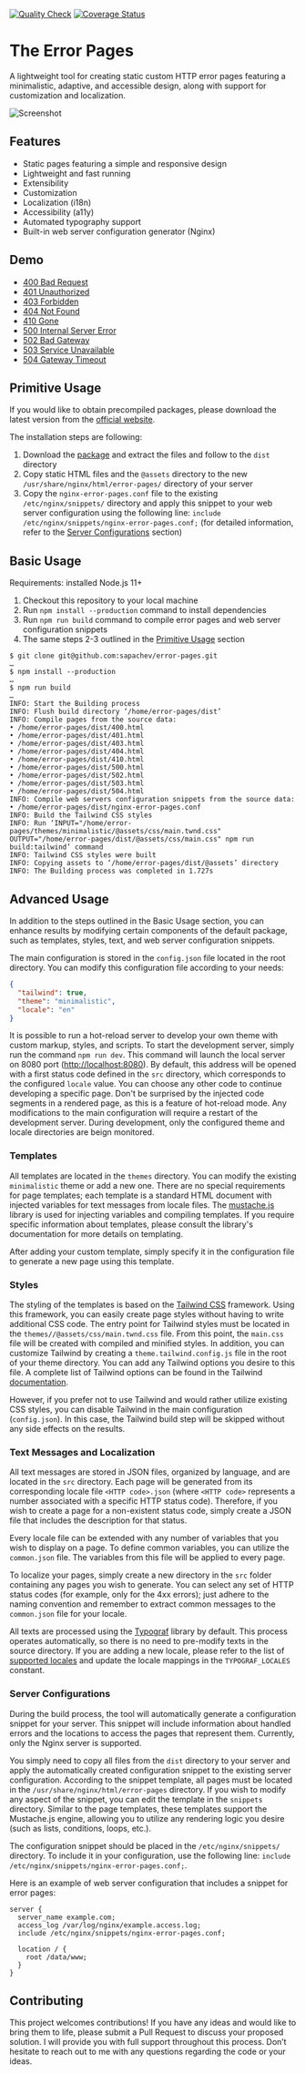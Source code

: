 [![Quality Check](https://github.com/sapachev/error-pages/actions/workflows/ci.yml/badge.svg)](https://github.com/sapachev/error-pages/actions/workflows/ci.yml) [![Coverage Status](https://coveralls.io/repos/github/sapachev/error-pages/badge.svg?branch=main)](https://coveralls.io/github/sapachev/error-pages?branch=main)

# The Error Pages

A lightweight tool for creating static custom HTTP error pages featuring a minimalistic, adaptive, and accessible design, along with support for customization and localization.

![Screenshot](https://sapachev.github.io/error-pages/assets/screenshot.png?4)

## Features

* Static pages featuring a simple and responsive design
* Lightweight and fast running
* Extensibility
* Customization
* Localization (i18n)
* Accessibility (a11y)
* Automated typography support
* Built-in web server configuration generator (Nginx)


## Demo

* [400 Bad Request](https://sapachev.com/error-pages/bad-request)
* [401 Unauthorized](https://sapachev.com/error-pages/unauthorized)
* [403 Forbidden](https://sapachev.com/error-pages/forbidden)
* [404 Not Found](https://sapachev.com/error-pages/not-found)
* [410 Gone](https://sapachev.com/error-pages/gone)
* [500 Internal Server Error](https://sapachev.com/error-pages/internal-server-error)
* [502 Bad Gateway](https://sapachev.com/error-pages/bad-gateway)
* [503 Service Unavailable](https://sapachev.com/error-pages/service-unavailable)
* [504 Gateway Timeout](https://sapachev.com/error-pages/gateway-timeout)


## Primitive Usage

If you would like to obtain precompiled packages, please download the latest version from the [official website](https://sapachev.github.io/error-pages/#precompiled-packages).

The installation steps are following:
1. Download the [package](https://sapachev.github.io/error-pages/#precompiled-packages) and extract the files and follow to the `dist` directory
2. Copy static HTML files and the `@assets` directory to the new `/usr/share/nginx/html/error-pages/` directory of your server
3. Copy the `nginx-error-pages.conf` file to the existing `/etc/nginx/snippets/` directory and apply this snippet to your web server configuration using the following line: `include /etc/nginx/snippets/nginx-error-pages.conf;` (for detailed information, refer to the [Server Configurations](#server-configurations) section)


## Basic Usage

Requirements: installed Node.js 11+

1. Checkout this repository to your local machine
2. Run `npm install --production` command to install dependencies
3. Run `npm run build` command to compile error pages and web server configuration snippets
4. The same steps 2-3 outlined in the [Primitive Usage](#primitive-usage) section

```
$ git clone git@github.com:sapachev/error-pages.git
…
$ npm install --production
…
$ npm run build
…
INFO: Start the Building process
INFO: Flush build directory ‘/home/error-pages/dist’
INFO: Compile pages from the source data:
• /home/error-pages/dist/400.html
• /home/error-pages/dist/401.html
• /home/error-pages/dist/403.html
• /home/error-pages/dist/404.html
• /home/error-pages/dist/410.html
• /home/error-pages/dist/500.html
• /home/error-pages/dist/502.html
• /home/error-pages/dist/503.html
• /home/error-pages/dist/504.html
INFO: Compile web servers configuration snippets from the source data:
• /home/error-pages/dist/nginx-error-pages.conf
INFO: Build the Tailwind CSS styles
INFO: Run ‘INPUT="/home/error-pages/themes/minimalistic/@assets/css/main.twnd.css" OUTPUT="/home/error-pages/dist/@assets/css/main.css" npm run build:tailwind’ command
INFO: Tailwind CSS styles were built
INFO: Copying assets to ‘/home/error-pages/dist/@assets’ directory
INFO: The Building process was completed in 1.727s
```


## Advanced Usage

In addition to the steps outlined in the Basic Usage section, you can enhance results by modifying certain components of the default package, such as templates, styles, text, and web server configuration snippets.

The main configuration is stored in the `config.json` file located in the root directory. You can modify this configuration file according to your needs:

```json
{
  "tailwind": true,
  "theme": "minimalistic",
  "locale": "en"
}
```

It is possible to run a hot-reload server to develop your own theme with custom markup, styles, and scripts. To start the development server, simply run the command `npm run dev`. This command will launch the local server on 8080 port ([http://localhost:8080](http://localhost:8080)). By default, this address will be opened with a first status code defined in the `src` directory, which corresponds to the configured `locale` value. You can choose any other code to continue developing a specific page. Don't be surprised by the injected code segments in a rendered page, as this is a feature of hot-reload mode. Any modifications to the main configuration will require a restart of the development server. During development, only the configured theme and locale directories are beign monitored.


### Templates

All templates are located in the `themes` directory. You can modify the existing `minimalistic` theme or add a new one. There are no special requirements for page templates; each template is a standard HTML document with injected variables for text messages from locale files. The [mustache.js](https://www.npmjs.com/package/mustache) library is used for injecting variables and compiling templates. If you require specific information about templates, please consult the library's documentation for more details on templating.

After adding your custom template, simply specify it in the configuration file to generate a new page using this template.


### Styles

The styling of the templates is based on the [Tailwind CSS](https://tailwindcss.com/) framework. Using this framework, you can easily create page styles without having to write additional CSS code. The entry point for Tailwind styles must be located in the `themes//@assets/css/main.twnd.css` file. From this point, the `main.css` file will be created with compiled and minified styles. In addition, you can customize Tailwind by creating a `theme.tailwind.config.js` file in the root of your theme directory. You can add any Tailwind options you desire to this file. A complete list of Tailwind options can be found in the Tailwind [documentation](https://tailwindcss.com/docs/configuration).

However, if you prefer not to use Tailwind and would rather utilize existing CSS styles, you can disable Tailwind in the main configuration (`config.json`). In this case, the Tailwind build step will be skipped without any side effects on the results.


### Text Messages and Localization

All text messages are stored in JSON files, organized by language, and are located in the `src` directory. Each page will be generated from its corresponding locale file `<HTTP code>.json` (where `<HTTP code>` represents a number associated with a specific HTTP status code). Therefore, if you wish to create a page for a non-existent status code, simply create a JSON file that includes the description for that status.

Every locale file can be extended with any number of variables that you wish to display on a page. To define common variables, you can utilize the `common.json` file. The variables from this file will be applied to every page.

To localize your pages, simply create a new directory in the `src` folder containing any pages you wish to generate. You can select any set of HTTP status codes (for example, only for the 4xx errors); just adhere to the naming convention and remember to extract common messages to the `common.json` file for your locale.

All texts are processed using the [Typograf](https://github.com/typograf/typograf) library by default. This process operates automatically, so there is no need to pre-modify texts in the source directory. If you are adding a new locale, please refer to the list of [supported locales](https://github.com/typograf/typograf/blob/dev/docs/LOCALES.en-US.md) and update the locale mappings in the `TYPOGRAF_LOCALES` constant.


### Server Configurations

During the build process, the tool will automatically generate a configuration snippet for your server. This snippet will include information about handled errors and the locations to access the pages that represent them. Currently, only the Nginx server is supported.

You simply need to copy all files from the `dist` directory to your server and apply the automatically created configuration snippet to the existing server configuration. According to the snippet template, all pages must be located in the `/usr/share/nginx/html/error-pages` directory. If you wish to modify any aspect of the snippet, you can edit the template in the `snippets` directory. Similar to the page templates, these templates support the Mustache.js engine, allowing you to utilize any rendering logic you desire (such as lists, conditions, loops, etc.).

The configuration snippet should be placed in the `/etc/nginx/snippets/` directory. To include it in your configuration, use the following line: `include /etc/nginx/snippets/nginx-error-pages.conf;`.

Here is an example of web server configuration that includes a snippet for error pages:

```nginx
server {
  server_name example.com;
  access_log /var/log/nginx/example.access.log;
  include /etc/nginx/snippets/nginx-error-pages.conf;

  location / {
    root /data/www;
  }
}
```


## Contributing

This project welcomes contributions! If you have any ideas and would like to bring them to life, please submit a Pull Request to discuss your proposed solution. I will provide you with full support throughout this process. Don’t hesitate to reach out to me with any questions regarding the code or your ideas.
